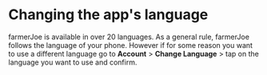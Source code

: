 # Changing the app's language

farmerJoe is available in over 20 languages. As a general rule, farmerJoe follows the language of your phone. However if for some reason you want to use a different language go to **Account** &gt; **Change Language** &gt; tap on the language you want to use and confirm.

